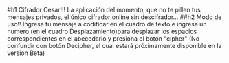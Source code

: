 #h1
Cifrador Cesar!!!
La aplicación del momento, que no te pillen tus mensajes privados, el único cifrador online sin descifrador... 
##h2
Modo de uso!!
Ingresa tu mensaje a codificar en el cuadro de texto e ingresa un numero (en el cuadro Desplazamiento)para desplazar los espacios correspondientes en el abecedario y presiona el botón "cipher" (No confundir con botón Decipher, el cual estará próximamente disponible en la versión Beta)